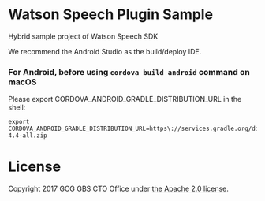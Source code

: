 # Watson Speech Plugin Sample
Hybrid sample project of Watson Speech SDK

We recommend the Android Studio as the build/deploy IDE.

### For Android, before using `cordova build android` command on macOS

Please export CORDOVA_ANDROID_GRADLE_DISTRIBUTION_URL in the shell:

```terminal 
export CORDOVA_ANDROID_GRADLE_DISTRIBUTION_URL=https\://services.gradle.org/distributions/gradle-4.4-all.zip
```

# License
Copyright 2017 GCG GBS CTO Office under [the Apache 2.0 license](LICENSE).
